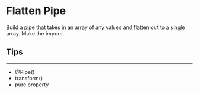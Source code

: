 # Flatten Pipe

Build a pipe that takes in an array of any values and flatten out to a single array. Make the impure.

## Tips
---
- @Pipe()
- transform()
- pure property

